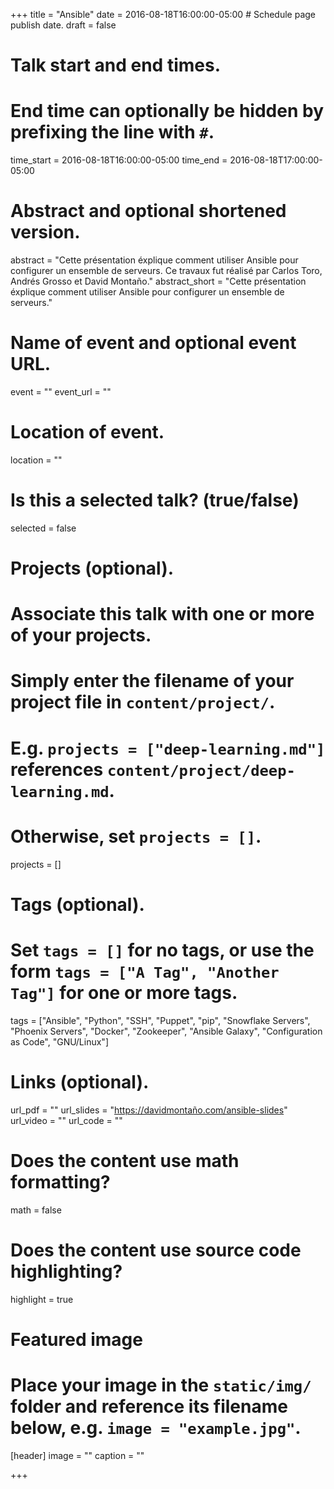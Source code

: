 +++
title = "Ansible"
date = 2016-08-18T16:00:00-05:00  # Schedule page publish date.
draft = false

# Talk start and end times.
#   End time can optionally be hidden by prefixing the line with `#`.
time_start = 2016-08-18T16:00:00-05:00
time_end = 2016-08-18T17:00:00-05:00

# Abstract and optional shortened version.
abstract = "Cette présentation éxplique comment utiliser Ansible pour configurer un ensemble de serveurs. Ce travaux fut réalisé par Carlos Toro, Andrés Grosso et David Montaño."
abstract_short = "Cette présentation éxplique comment utiliser Ansible pour configurer un ensemble de serveurs."

# Name of event and optional event URL.
event = ""
event_url = ""

# Location of event.
location = ""

# Is this a selected talk? (true/false)
selected = false

# Projects (optional).
#   Associate this talk with one or more of your projects.
#   Simply enter the filename of your project file in `content/project/`.
#   E.g. `projects = ["deep-learning.md"]` references `content/project/deep-learning.md`.
#   Otherwise, set `projects = []`.
projects = []

# Tags (optional).
#   Set `tags = []` for no tags, or use the form `tags = ["A Tag", "Another Tag"]` for one or more tags.
tags = ["Ansible", "Python", "SSH", "Puppet", "pip", "Snowflake Servers", "Phoenix Servers", "Docker", "Zookeeper", "Ansible Galaxy", "Configuration as Code", "GNU/Linux"]

# Links (optional).
url_pdf = ""
url_slides = "https://davidmontaño.com/ansible-slides"
url_video = ""
url_code = ""

# Does the content use math formatting?
math = false

# Does the content use source code highlighting?
highlight = true

# Featured image
# Place your image in the `static/img/` folder and reference its filename below, e.g. `image = "example.jpg"`.
[header]
image = ""
caption = ""

+++
